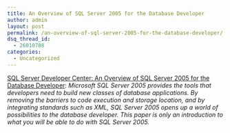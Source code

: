 ```yaml
---
title: An Overview of SQL Server 2005 for the Database Developer
author: admin
layout: post
permalink: /an-overview-of-sql-server-2005-for-the-database-developer/
dsq_thread_id:
  - 26010788
categories:
  - Uncategorized
---
```

[SQL Server Developer Center: An Overview of SQL Server 2005 for the Database Developer][1]: *Microsoft SQL Server 2005 provides the tools that developers need to build new classes of database applications. By removing the barriers to code execution and storage location, and by integrating standards such as XML, SQL Server 2005 opens up a world of possibilities to the database developer. This paper is only an introduction to what you will be able to do with SQL Server 2005.*

 [1]: http://msdn.microsoft.com/sql/default.aspx?pull=/library/en-us/dnsql90/html/sql_ovyukondev.asp